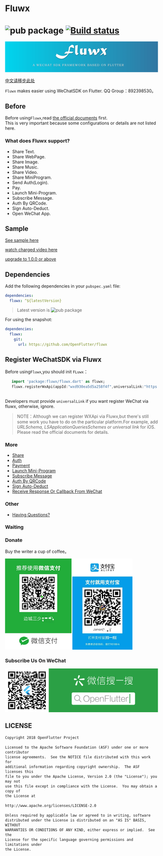 # Fluwx 
![pub package](https://img.shields.io/pub/v/fluwx.svg)
[![Build status](https://img.shields.io/cirrus/github/OpenFlutter/fluwx/master)](https://cirrus-ci.com/github/OpenFlutter/fluwx)
======

![logo](./arts/fluwx_logo.png)

[中文请移步此处](./README_CN.md)

`Fluwx` makes easier using WeChatSDK on Flutter.
QQ Group：892398530。

## Before
 Before using`Fluwx`,read [the official documents](https://open.weixin.qq.com/cgi-bin/showdocument?action=dir_list&t=resource/res_list&verify=1) first.  
 This is very important because some configurations or details are not listed here.



### What does Fluwx support?
* Share Text.
* Share WebPage.
* Share Image.
* Share Music.
* Share Video.
* Share MiniProgram.
* Send Auth(Login).
* Pay.
* Launch Mini-Program.
* Subscribe Message.
* Auth By QRCode.
* Sign Auto-Deduct.
* Open WeChat App.

## Sample

[See sample here](./example)

[watch charged video here](https://study.163.com/course/introduction.htm?share=2&shareId=480000001896427&courseId=1209174838&_trace_c_p_k2_=e72467dc0df540579287a8ea996344a4)

[upgrade to 1.0.0 or above](./doc/QUESTIONS.md)

## Dependencies

Add the following dependencies in your `pubspec.yaml` file:

```yaml
dependencies:
  fluwx: ^${latestVersion}
```

> Latest version is ![pub package](https://img.shields.io/pub/v/fluwx.svg)

For using the snapshot:

```yaml
dependencies:
  fluwx:
    git:
      url: https://github.com/OpenFlutter/fluwx
```

## Register WeChatSDK via Fluwx

Before using`Fluwx`,you should init `FLuwx`：

 ```dart
    import 'package:fluwx/fluwx.dart' as fluwx;
    fluwx.registerWxApi(appId:"wxd930ea5d5a258f4f",universalLink:"https://your.univeral.link.com/placeholder/");
    
 ```
Developers must provide `universalLink` if you want register WeChat via fluwx, otherwise, ignore.


> NOTE：Although we can register WXApi via Fluwx,but there's still some work you have to do on the particular platform.For example, add  *URLSchema, LSApplicationQueriesSchemes or universal link* for iOS. 
Please read the official documents for details.

### More
* [Share](./doc/SHARE.md)
* [Auth](./doc/SEND_AUTH.md)
* [Payment](./doc/WXPay.md)
* [Launch Mini-Program](./doc/LAUNCH_MINI_PROGRAM.md)
* [Subscribe Message](./doc/SUBSCRIBE_MESSAGE.md)
* [Auth By QRCode](./doc/AUTH_BY_QR_CODE.md)
* [Sign Auto-Deduct](./doc/AUTO_DEDUCT.md)
* [Receive Response Or Callback From WeChat](./doc/RESPONSE.md)

### Other
* [Having Questions?](./doc/QUESTIONS.md)

### Waiting

### Donate
Buy the writer a cup of coffee。

<img src="./arts/wx.jpeg" height="300">  <img src="./arts/ali.jpeg" height="300">

### Subscribe Us On WeChat
![subscribe](./arts/wx_subscription.png)

## LICENSE


    Copyright 2018 OpenFlutter Project

    Licensed to the Apache Software Foundation (ASF) under one or more contributor
    license agreements.  See the NOTICE file distributed with this work for
    additional information regarding copyright ownership.  The ASF licenses this
    file to you under the Apache License, Version 2.0 (the "License"); you may not
    use this file except in compliance with the License.  You may obtain a copy of
    the License at

    http://www.apache.org/licenses/LICENSE-2.0

    Unless required by applicable law or agreed to in writing, software
    distributed under the License is distributed on an "AS IS" BASIS, WITHOUT
    WARRANTIES OR CONDITIONS OF ANY KIND, either express or implied.  See the
    License for the specific language governing permissions and limitations under
    the License.
